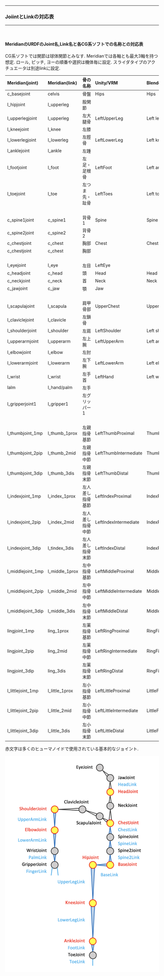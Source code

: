 <hr>
<h3> JoiintとLinkの対応表 </h3>  
<hr>
<br>
<h4><b>MeridianのURDFのJoint名,Link名と各CG系ソフトでの名称との対応表</b></h4>  
CG系ソフトでは関節は球体関節とみなす.  
Meridianでは各軸とも最大3軸を持つ想定. ロール, ピッチ, ヨーの順番や選択は機体毎に設定.  
スライダタイプのアクチュエータは別途linkに設定.  

|Meridian(joint)|Meridian(link)|骨の名称|Unity/VRM|Blender|UE4|
|:----|:----|:----------|:----|:-|:----|
|c_basejoint|celvis|骨盤|Hips|Hips|pelvis|
|l_hipjoint|l_upperleg|股関節| | | |
|l_upperlegjoint|l_upperleg|左大腿骨|LeftUpperLeg|Left leg|thigh_l|
|l_kneejoint|l_knee|左膝| | | |
|l_lowerlegjoint|l_lowerleg|左脛骨|LeftLowerLeg|Left knee|calf_l|
|l_anklejoint|l_ankle|左踵| | | |
|l_footjoint|l_foot|左足・足根骨|LeftFoot|Left ankle|foot_l|
|l_toejoint|l_toe|左つま先・趾骨|LeftToes|Left toe|ball_l|
| | |　　| | | |
|c_spine1joint|c_spine1|背骨1|Spine|Spine|spline_01|
|c_spine2joint|c_spine2|背骨2| | |spline_02|
|c_chestjoint|c_chest|胸部|Chest|Chest|spline_03|
|c_chestjoint|c_chest|胸部| | | |
| | |　　| | | |
|l_eyejoint|l_eye|左目|LeftEye| | |
|c_headjoint|c_head|頭|Head|Head|head|
|c_neckjoint|c_neck|首|Neck|Neck|neck_01|
|c_jawjoint|c_jaw|顎|Jaw| | |
| | |　　| | | |
|l_scapulajoint|l_scapula|肩甲骨部|UpperChest|Upper Chest| |
|l_claviclejoint|l_clavicle|左鎖骨| | | |
|l_shoulderjoint|l_shoulder|左肩|LeftShoulder|Left shoulder|clavicle_l|
|l_upperarmjoint|l_upperarm|左上腕|LeftUpperArm|Left arm|upperarm_l|
|l_elbowjoint|l_elbow|左肘| | | |
|l_lowerarmjoint|l_lowerarm|左下腕|LeftLowerArm|Left elbow|lowerarm_l|
|l_wrist|l_wrist|左手首|LeftHand|Left wrist|hand_l|
|lalm|l_hand/palm|左手| | | |
|l_gripperjoint1|l_gripper1|左グリッパー1| | | |
| | |　　| | | |
|l_thumbjoint_1mp|l_thumb_1prox|左親指骨基節|LeftThumbProximal|Thumb0_L|thumb_01_l|
|l_thumbjoint_2pip|l_thumb_2mid|左親指骨中節|LeftThumbIntermediate|Thumb1_L|thumb_02_l|
|l_thumbjoint_3dip|l_thumb_3dis|左親指骨末節|LeftThumbDistal|Thumb2_L|thumb_03_l|
|l_indexjoint_1mp|l_index_1prox|左人差し指骨基節|LeftIndexProximal|IndexFinger1_L|index_01_l|
|l_indexjoint_2pip|l_index_2mid|左人差し指骨中節|LeftIndexIntermediate|IndexFinger2_L|index_02_l|
|l_indexjoint_3dip|l_tindex_3dis|左人差し指骨末節|LeftIndexDistal|IndexFinger3_L|index_03_l|
|l_middlejoint_1mp|l_middle_1prox|左中指骨基節|LeftMiddleProximal|MiddleFinger1_L|middle_01_l|
|l_middlejoint_2pip|l_middle_2mid|左中指骨中節|LeftMiddleIntermediate|MiddleFinger2_L|middle_02_l|
|l_middlejoint_3dip|l_middle_3dis|左中指骨末節|LeftMiddleDistal|MiddleFinger3_L|middle_03_l|
|lingjoint_1mp|ling_1prox|左薬指骨基節|LeftRingProximal|RingFinger1_L|ring_01_l|
|lingjoint_2pip|ling_2mid|左薬指骨中節|LeftRingIntermediate|RingFinger2_L|ring_02_l|
|lingjoint_3dip|ling_3dis|左薬指骨末節|LeftRingDistal|RingFinger3_L|ring_03_l|
|l_littlejoint_1mp|l_little_1prox|左小指骨基節|LeftLittleProximal|LittleFinger1_L|pinky_01_l|
|l_littlejoint_2pip|l_little_2mid|左小指骨中節|LeftLittleIntermediate|LittleFinger2_L|pinky_02_l|
|l_littlejoint_3dip|l_little_3dis|左小指骨末節|LeftLittleDistal|LittleFinger3_L|pinky_03_l|
  
赤文字は多くのヒューマノイドで使用されている基本的なジョイント.  

![jointlink](../img/meridian_jointlink.png)